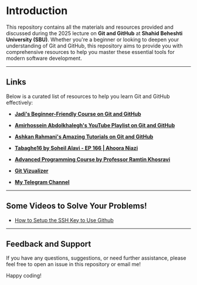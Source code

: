# Introduction

This repository contains all the materials and resources provided and discussed 
during the 2025 lecture on **Git and GitHub** at **Shahid Beheshti University (SBU)**.
Whether you're a beginner or looking to deepen your understanding of Git and GitHub, 
this repository aims to provide you with comprehensive resources to help you 
master these essential tools for modern software development.

---

## Links

Below is a curated list of resources to help you learn Git and GitHub effectively:

- **[Jadi's Beginner-Friendly Course on Git and GitHub](https://faradars.org/courses/fvgit9609-git-github-gitlab)**
  
- **[Amirhossein Abdolkhalegh's YouTube Playlist on Git and GitHub](https://www.youtube.com/playlist?list=PLj7bCpV_U4jGBmgKZ8GxtatiDR5OfiVPz)**

- **[Ashkan Rahmani's Amazing Tutorials on Git and GitHub](https://www.youtube.com/playlist?list=PLG-hncsy5aQ4keIG-pNoGj-zzU7TpFNPR)**

- **[Tabaghe16 by Soheil Alavi - EP 166 | Ahoora Niazi](https://www.youtube.com/watch?v=D0Vz7YrLsJQ)**

- **[Advanced Programming Course by Professor Ramtin Khosravi](https://maktabkhooneh.org/course/%D8%A8%D8%B1%D9%86%D8%A7%D9%85%D9%87-%D9%86%D9%88%DB%8C%D8%B3%DB%8C-%D9%BE%DB%8C%D8%B4%D8%B1%D9%81%D8%AA%D9%87-mk187/)**

- **[Git Vizualizer](https://learngitbranching.js.org/)**

- **[My Telegram Channel](https://t.me/shayanshahrabi_channel)**

---
## Some Videos to Solve Your Problems!
- [How to Setup the SSH Key to Use Github](https://www.youtube.com/watch?v=X40b9x9BFGo)
---

## Feedback and Support
If you have any questions, suggestions, or need further assistance, 
please feel free to open an issue in this repository or email me!

Happy coding!